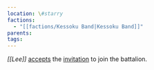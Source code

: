 ```yaml
---
location: \#starry
factions:
  - "[[factions/Kessoku Band|Kessoku Band]]"
parents: 
tags: 
---
```

*[[Lee]]* [accepts](https://discord.com/channels/1093664259273130084/1093664259273130087/1131582109996302346) the [invitation](https://discord.com/channels/1093664259273130084/1093664259273130087/1131582048897875978) to join the battalion.
